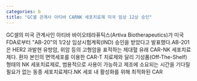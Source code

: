 ```yaml
---
categories: b
title: "GC셀 관계사 아티바 CARNK 세포치료제 미국 임상 12상 승인"
---
```

GC셀의 미국 관계사인 아티바 바이오테라퓨틱스(Artiva Biotherapeutics)가 미국 FDA로부터 "AB-20"의 1/2상 임상시험계획(IND) 승인을 받았다고 발표했다.AB-201은 HER2 과발현 유방암, 위암 등의 고형암을 표적하는 제대혈 유래 CAR-NK 세포치료제다. 환자 본인의 면역세포를 이용한 CAR-T 치료제와 달리 기성품(Off-The-Shelf) 형태의 NK 세포치료제로, 범용적으로 사용이 가능하고 제조에 소요되는 시간을 기다릴 필요가 없는 동종 세포치료제다.NK 세포 내 활성화를 위해 최적화된 CAR